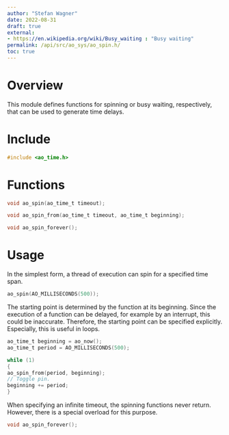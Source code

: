 ```yaml
---
author: "Stefan Wagner"
date: 2022-08-31
draft: true
external:
- https://en.wikipedia.org/wiki/Busy_waiting : "Busy waiting"
permalink: /api/src/ao_sys/ao_spin.h/
toc: true
---
```


# Overview

This module defines functions for spinning or busy waiting, respectively, that can be used to generate time delays.

# Include

```c
#include <ao_time.h>
```

# Functions

```c
void ao_spin(ao_time_t timeout);
```

```c
void ao_spin_from(ao_time_t timeout, ao_time_t beginning);
```

```c
void ao_spin_forever();
```

# Usage

In the simplest form, a thread of execution can spin for a specified time span.

```c
ao_spin(AO_MILLISECONDS(500));
```

The starting point is determined by the function at its beginning. Since the execution of a function can be delayed, for example by an interrupt, this could be inaccurate. Therefore, the starting point can be specified explicitly. Especially, this is useful in loops.

```c
ao_time_t beginning = ao_now();
ao_time_t period = AO_MILLISECONDS(500);

while (1)
{
ao_spin_from(period, beginning);
// Toggle pin.
beginning += period;
}
```

When specifying an infinite timeout, the spinning functions never return. However, there is a special overload for this purpose.

```c
void ao_spin_forever();
```
